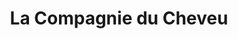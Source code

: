 ---
title: "La Compagnie du Cheveu"
url: /poissy/la-compagnie-du-cheveu-rue-saint-louis/
shop: coiffeur
---